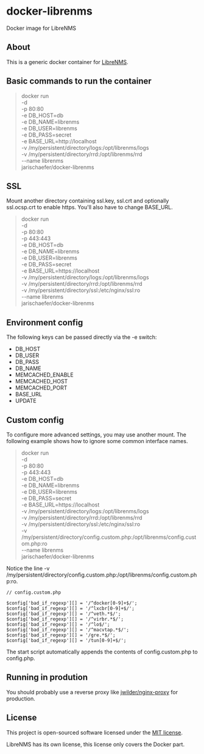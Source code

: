 # docker-librenms
Docker image for LibreNMS

## About

This is a generic docker container for [LibreNMS](http://www.librenms.org/).

## Basic commands to run the container

> docker run \
>   -d \
>   -p 80:80 \
>   -e DB_HOST=db \
>   -e DB_NAME=librenms \
>   -e DB_USER=librenms \
>   -e DB_PASS=secret \
>   -e BASE_URL=http://localhost \
>   -v /my/persistent/directory/logs:/opt/librenms/logs \
>   -v /my/persistent/directory/rrd:/opt/librenms/rrd \
>   --name librenms \
>   jarischaefer/docker-librenms

## SSL

Mount another directory containing ssl.key, ssl.crt and optionally ssl.ocsp.crt to enable https.
You'll also have to change BASE_URL.

> docker run \
>   -d \
>   -p 80:80 \
>   -p 443:443 \
>   -e DB_HOST=db \
>   -e DB_NAME=librenms \
>   -e DB_USER=librenms \
>   -e DB_PASS=secret \
>   -e BASE_URL=https://localhost \
>   -v /my/persistent/directory/logs:/opt/librenms/logs \
>   -v /my/persistent/directory/rrd:/opt/librenms/rrd \
>   -v /my/persistent/directory/ssl:/etc/nginx/ssl:ro \
>   --name librenms \
>   jarischaefer/docker-librenms

## Environment config

The following keys can be passed directly via the -e switch:

* DB_HOST
* DB_USER
* DB_PASS
* DB_NAME
* MEMCACHED_ENABLE
* MEMCACHED_HOST
* MEMCACHED_PORT
* BASE_URL
* UPDATE

## Custom config

To configure more advanced settings, you may use another mount.
The following example shows how to ignore some common interface names.

> docker run \
>   -d \
>   -p 80:80 \
>   -p 443:443 \
>   -e DB_HOST=db \
>   -e DB_NAME=librenms \
>   -e DB_USER=librenms \
>   -e DB_PASS=secret \
>   -e BASE_URL=https://localhost \
>   -v /my/persistent/directory/logs:/opt/librenms/logs \
>   -v /my/persistent/directory/rrd:/opt/librenms/rrd \
>   -v /my/persistent/directory/ssl:/etc/nginx/ssl:ro \
>   -v /my/persistent/directory/config.custom.php:/opt/librenms/config.custom.php:ro \
>   --name librenms \
>   jarischaefer/docker-librenms

Notice the line -v /my/persistent/directory/config.custom.php:/opt/librenms/config.custom.php:ro.

```
// config.custom.php

$config['bad_if_regexp'][] = '/^docker[0-9]+$/';
$config['bad_if_regexp'][] = '/^lxcbr[0-9]+$/';
$config['bad_if_regexp'][] = '/^veth.*$/';
$config['bad_if_regexp'][] = '/^virbr.*$/';
$config['bad_if_regexp'][] = '/^lo$/';
$config['bad_if_regexp'][] = '/^macvtap.*$/';
$config['bad_if_regexp'][] = '/gre.*$/';
$config['bad_if_regexp'][] = '/tun[0-9]+$/';
```

The start script automatically appends the contents of config.custom.php to config.php.

## Running in prodution

You should probably use a reverse proxy like [jwilder/nginx-proxy](https://github.com/jwilder/nginx-proxy) for production.

## License

This project is open-sourced software licensed under the [MIT license](http://opensource.org/licenses/MIT).

LibreNMS has its own license, this license only covers the Docker part.